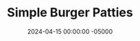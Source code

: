---
layout: post
title:  "Simple Burger Patties"
date:   2024-04-15 00:00:00 -05000
categories: 
- Recipes
- Ground Meat
permalink: /recipes/burger-patties
image: /assets/Food/Ground Meat/Burger Patties/patty-cover.jpg
ing: patty-ing
facts: patty-facts
section1: 
start2: 
section2: 
start3: 
section3: 
start4: 
section4: 
start5: 
section5: 
Prep: 10
Rest: 
Cook: 10
Source1: https://thebigmansworld.com/air-fryer-turkey-burgers/
Source2: 
whisk: https://s.samsungfood.com/lYYiq
tags: 
- ground meat
- ground beef
- ground turkey
- lettuce
- tomato
- pickles
- bun
- sandwich
- special sauce
- big mac sauce
Description: This is my healthy take on a classic burger sandwich. I've kept it simple with just a patty and my <a href="/recipes/burger-buns">No Yeast Whole Wheat Burger Buns</a>, so feel free to add whatever toppings or sauces you desire, like lettuce, tomato, and my <a href="/recipes/ketchup">Date Sweetened Ketchup</a>.  Or you can turn your sandwich into a salad with my <a href="/recipes/burger-bowl">Chopped Burger Bowl with Sweet Potatoes</a>
Instructions: 
- Combine all burger ingredients together in a bowl - meat, soy sauce, paprika, garlic, onion, black pepper, salt, and cayenne pepper<br><br>
- <center><img src="/assets/Food/Ground Meat/Burger Patties/patty-1.jpg" alt="" class="instruction-image"></center><br>

- Shape the meat into 4 equally sized balls, about 120 g each. Flatten into a burger patty shape (I should have flattened these more; keep in mind they will shrink a lot), and seal the sides to make an even circle with no jutting out edges. Lightly wetting your hands may help to prevent sticking<br><br>
- <center><img src="/assets/Food/Ground Meat/Burger Patties/patty-2.jpg" alt="" class="instruction-image"></center><br>

- Add your 4 patties to a preheated 400F air fryer. Air fry for 8-10 minutes, flipping halfway through, until the patties are at least 165F. Let sit for 5 minutes before assembling into burgers<br><br>
- <center><img src="/assets/Food/Ground Meat/Burger Patties/patty-3.jpg" alt="" class="instruction-image"></center><br>

- You could also cook them on a grill outside, or use a grill pan (or regular frying pan) over medium heat on your stove. Cook for a few minutes each side, flipping occasionally, until done to your liking
- <center><img src="/assets/Food/Ground Meat/Burger Patties/grilling.jpg" alt="" class="instruction-image"></center>
---